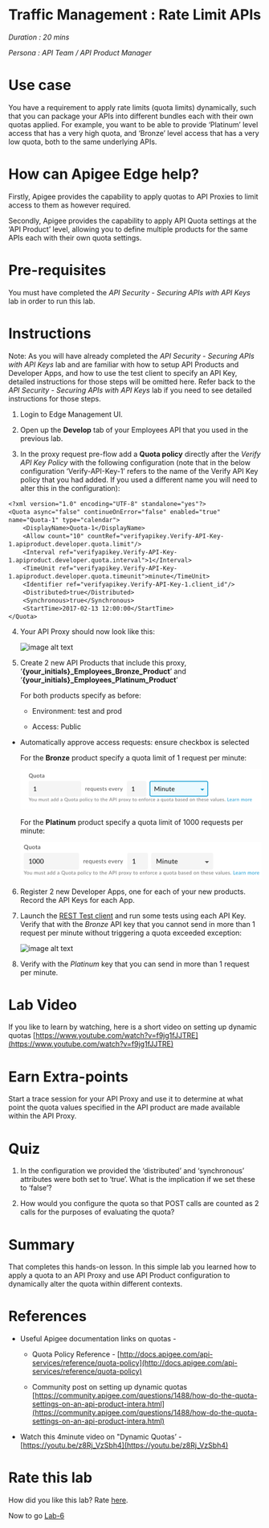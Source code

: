 # Traffic Management : Rate Limit APIs

*Duration : 20 mins*

*Persona : API Team / API Product Manager*

# Use case

You have a requirement to apply rate limits (quota limits) dynamically, such that you can package your APIs into different bundles each with their own quotas applied. For example, you want to be able to provide ‘Platinum’ level access that has a very high quota, and ‘Bronze’ level access that has a very low quota, both to the same underlying APIs.

# How can Apigee Edge help?

Firstly, Apigee provides the capability to apply quotas to API Proxies to limit access to them as however required.

Secondly, Apigee provides the capability to apply API Quota settings at the ‘API Product’ level, allowing you to define multiple products for the same APIs each with their own quota settings.

# Pre-requisites

You must have completed the *API Security - Securing APIs with API Keys* lab in order to run this lab.

# Instructions

Note: As you will have already completed the *API Security - Securing APIs with API Keys* lab and are familiar with how to setup API Products and Developer Apps, and how to use the test client to specify an API Key, detailed instructions for those steps will be omitted here. Refer back to the *API Security - Securing APIs with API Keys* lab if you need to see detailed instructions for those steps.

1. Login to Edge Management UI.

2. Open up the **Develop** tab of your Employees API that you used in the previous lab.

3. In the proxy request pre-flow add a **Quota policy** directly after the *Verify API Key Policy* with the following configuration (note that in the below configuration ‘Verify-API-Key-1’ refers to the name of the Verify API Key policy that you had added. If you used a different name you will need to alter this in the configuration):

```
<?xml version="1.0" encoding="UTF-8" standalone="yes"?>
<Quota async="false" continueOnError="false" enabled="true" name="Quota-1" type="calendar">
    <DisplayName>Quota-1</DisplayName>
    <Allow count="10" countRef="verifyapikey.Verify-API-Key-1.apiproduct.developer.quota.limit"/>
    <Interval ref="verifyapikey.Verify-API-Key-1.apiproduct.developer.quota.interval">1</Interval>
    <TimeUnit ref="verifyapikey.Verify-API-Key-1.apiproduct.developer.quota.timeunit">minute</TimeUnit>
    <Identifier ref="verifyapikey.Verify-API-Key-1.client_id"/>
    <Distributed>true</Distributed>
    <Synchronous>true</Synchronous>
    <StartTime>2017-02-13 12:00:00</StartTime>
</Quota>
```

4. Your API Proxy should now look like this:

    ![image alt text](./media/image_0.png)

5. Create 2 new API Products that include this proxy, ‘**{your_initials}_Employees_Bronze_Product**’ and ‘**{your_initials}_Employees_Platinum_Product**’

    For both products specify as before:

    * Environment: test and prod

    * Access: Public

  * Automatically approve access requests: ensure checkbox is selected

    For the **Bronze** product specify a quota limit of 1 request per minute:

    ![image alt text](./media/image_1.png)

    For the **Platinum** product specify a quota limit of 1000 requests per minute:

    ![image alt text](./media/image_2.png)

6. Register 2 new Developer Apps, one for each of your new products. Record the API Keys for each App.

7. Launch the [REST Test client](https://client.restlet.com/) and run some tests using each API Key. Verify that with the *Bronze* API key that you cannot send in more than 1 request per minute without triggering a quota exceeded exception:

    ![image alt text](./media/image_3.png)

8. Verify with the *Platinum* key that you can send in more than 1 request per minute.

# Lab Video

If you like to learn by watching, here is a short video on setting up dynamic quotas [https://www.youtube.com/watch?v=f9jg1fJJTRE](https://www.youtube.com/watch?v=f9jg1fJJTRE)

# Earn Extra-points

Start a trace session for your API Proxy and use it to determine at what point the quota values specified in the API product are made available within the API Proxy.

# Quiz

1. In the configuration we provided the ‘distributed’ and ‘synchronous’ attributes were both set to ‘true’. What is the implication if we set these to ‘false’?

2. How would you configure the quota so that POST calls are counted as 2 calls for the purposes of evaluating the quota?

# Summary

That completes this hands-on lesson. In this simple lab you learned how to apply a quota to an API Proxy and use API Product configuration to dynamically alter the quota within different contexts.

# References

* Useful Apigee documentation links on quotas -

    * Quota Policy Reference - [http://docs.apigee.com/api-services/reference/quota-policy](http://docs.apigee.com/api-services/reference/quota-policy)

    * Community post on setting up dynamic quotas [https://community.apigee.com/questions/1488/how-do-the-quota-settings-on-an-api-product-intera.html](https://community.apigee.com/questions/1488/how-do-the-quota-settings-on-an-api-product-intera.html)

* Watch this 4minute video on "Dynamic Quotas’ - [https://youtu.be/z8Rj_VzSbh4](https://youtu.be/z8Rj_VzSbh4)

# Rate this lab

How did you like this lab? Rate [here](https://goo.gl/forms/BJGUY07XCGboHxrw2).

Now to go [Lab-6](https://github.com/Enzyme3/apijam/tree/master/Labs/Core/Lab%206%20API%20Publishing%20-%20Documentation)
